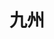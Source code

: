 ---
title: 九州
description: 九州，九州地区
kana: きゅうしゅう
pronunciation: kyuusyuu
tone: 平板型
type: 名词
pubDate: 2024-07-02 00:00:07
---